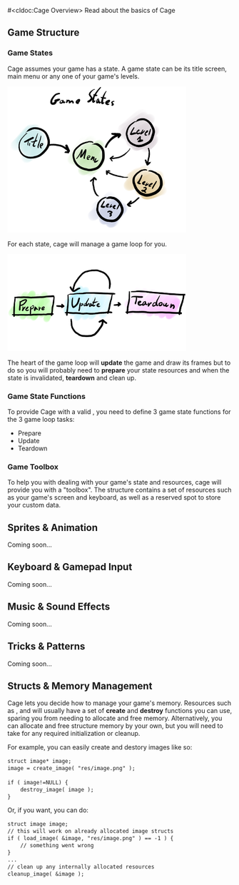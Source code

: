 #<cldoc:Cage Overview>
Read about the basics of Cage

## Game Structure

### Game States

Cage assumes your game has a state. A game state
can be its title screen, main menu or any one of your
game's levels.

![Game States](images/cage-gamestates.png)

For each state, cage will manage a game loop for you.

![Callbacks](images/cage-callbacks.png)

The heart of the game loop will **update** the game
and draw its frames but to do so you will probably
need to **prepare** your state resources and
when the state is invalidated, **teardown** and clean
up.


### Game State Functions

To provide Cage with a valid <gamestate>, you
need to define 3 game state functions for the 3
game loop tasks:

* Prepare
* Update
* Teardown


### Game Toolbox

To help you with dealing with your game's state and resources,
cage will provide you with a "toolbox". The <toolbox> structure
contains a set of resources such as your game's screen and keyboard,
as well as a reserved spot to store your custom data.


## Sprites & Animation
Coming soon...

## Keyboard & Gamepad Input
Coming soon...

## Music & Sound Effects
Coming soon...

## Tricks & Patterns
Coming soon...

## Structs & Memory Management

Cage lets you decide how to manage your game's memory.
Resources such as <image>, <sprite> and <animation>
will usually have a set of **create** and **destroy**
functions you can use, sparing you from needing to allocate and free memory.
Alternatively, you can allocate and free structure memory by your own,
but you will need to take for any required initialization or cleanup.

For example, you can easily create and destory images like so:

    struct image* image;
    image = create_image( "res/image.png" );

    if ( image!=NULL) {
        destroy_image( image );
    }

Or, if you want, you can do:

    struct image image;
    // this will work on already allocated image structs
    if ( load_image( &image, "res/image.png" ) == -1 ) {
        // something went wrong
    }
    ...
    // clean up any internally allocated resources
    cleanup_image( &image );

